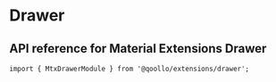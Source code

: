 # Drawer

## API reference for Material Extensions Drawer

`import { MtxDrawerModule } from '@qoollo/extensions/drawer';`
